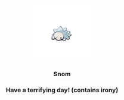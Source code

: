 <p align="center">
    <img src="https://raw.githubusercontent.com/PokeAPI/sprites/master/sprites/pokemon/872.png" width="150" height="150">
</p>
<h3 align="center"> <b>Snom</b></h3>
<h3 align="center">Have a terrifying day! (contains irony)</h3>
